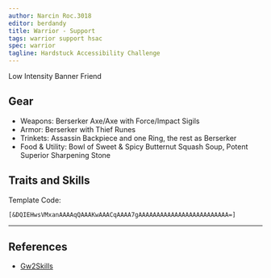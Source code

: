 ```yaml
---
author: Narcin Roc.3018
editor: berdandy
title: Warrior - Support
tags: warrior support hsac
spec: warrior
tagline: Hardstuck Accessibility Challenge
---
```


Low Intensity Banner Friend

## Gear

- Weapons: Berserker Axe/Axe with Force/Impact Sigils
- Armor: Berserker with Thief Runes
- Trinkets: Assassin Backpiece and one Ring, the rest as Berserker
- Food & Utility: Bowl of Sweet & Spicy Butternut Squash Soup, Potent Superior Sharpening Stone

## Traits and Skills

Template Code:

`[&DQIEHwsVMxanAAAAqQAAAKwAAACqAAAA7gAAAAAAAAAAAAAAAAAAAAAAAAA=]`

---

<div
  data-armory-embed='skills'
  data-armory-ids='14401,14404,14407,14405,14419'
>
</div>
<div
  data-armory-embed='specializations'
  data-armory-ids='4,11,51'
  data-armory-4-traits='1444,1449,1437'
  data-armory-11-traits='1469,1486,1667'
  data-armory-51-traits='1413,1484,1369'
>
</div>
<script async src='https://unpkg.com/armory-embeds@^0.x.x/armory-embeds.js'></script>



## References

- [Gw2Skills](http://gw2skills.net/editor/?PKgAcelJwmYcsOGJO+SVLLA-zxQYhohrbHkYZUbCURB45BJM2AvlIOjA-e)
